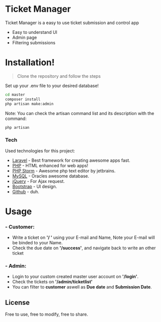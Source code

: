 # Ticket Manager
Ticket Manager is a easy to use ticket submission and control app

  - Easy to understand UI
  - Admin page
  - Filtering submissions

# Installation!

> Clone the repository and follow the steps

Set up your .env file to your desired database!
```sh
cd master
composer install
php artisan make:admin
```
Note: You can check the artisan command list and its description with the command:
```sh
php artisan
```

### Tech

Used technologies for this project:

* [Laravel] - Best framework for creating awesome apps fast.
* [PHP] - HTML enhanced for web apps!
* [PHP Storm] - Awesome php text editor by jetbrains.
* [MySQL] - Oracles awesome database.
* [jQuery] - For Ajax request.
* [Bootstrap] - UI design.
* [Github] - duh.

# Usage

### - Customer:
- Write a ticket on **'/ '** using your E-mail and Name, Note your E-mail will be binded to your Name.
- Check the due date on **'/success'**, and navigate back to write an other ticket
### - Admin:
- Login to your custom created master user account on **'/login'**.
- Check the tickets on **'/admin/ticketlist'**
- You can filter to **customer** aswell as **Due date** and **Submission Date**.


License
----
Free to use, free to modify, free to share.

[//]: # (These are reference links used in the body of this note and get stripped out when the markdown processor does its job. There is no need to format nicely because it shouldn't be seen. Thanks SO - http://stackoverflow.com/questions/4823468/store-comments-in-markdown-syntax)


   [MySQL]: <https://www.mysql.com/>
   [Github]: <https://github.com/g>
   [node.js]: <http://nodejs.org>
   [Bootstrap]: <https://getbootstrap.com/>
   [jQuery]: <http://jquery.com>
   [Laravel]: <https://laravel.com/>
   [express]: <http://expressjs.com>
   [Php]: <https://www.php.net/>
   [PHP storm]: <https://www.jetbrains.com/phpstorm/>
